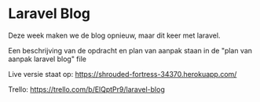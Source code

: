 # Laravel Blog

Deze week maken we de blog opnieuw, maar dit keer met laravel.

Een beschrijving van de opdracht en plan van aanpak staan in de "plan van aanpak laravel blog" file

Live versie staat op: https://shrouded-fortress-34370.herokuapp.com/

Trello: https://trello.com/b/ElQptPr9/laravel-blog
